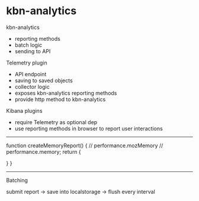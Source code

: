 # kbn-analytics

kbn-analytics
- reporting methods
- batch logic
- sending to API


Telemetry plugin
- API endpoint
- saving to saved objects
- collector logic
- exposes kbn-analytics reporting methods
- provide http method to kbn-analytics


Kibana plugins
- require Telemetry as optional dep
- use reporting methods in browser to report user interactions



---



function createMemoryReport() {
  // performance.mozMemory
  // performance.memory;
  return {

  }
}

---

Batching


submit report -> save into localstorage -> flush every interval



